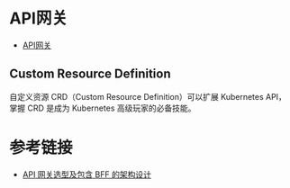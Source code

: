 # API网关


- [API网关](/doc/api-gateway/API网关.md)

## Custom Resource Definition

自定义资源 CRD（Custom Resource Definition）可以扩展 Kubernetes API，掌握 CRD 是成为 Kubernetes 高级玩家的必备技能。


# 参考链接

- [API 网关选型及包含 BFF 的架构设计](https://developer.aliyun.com/article/893540)
